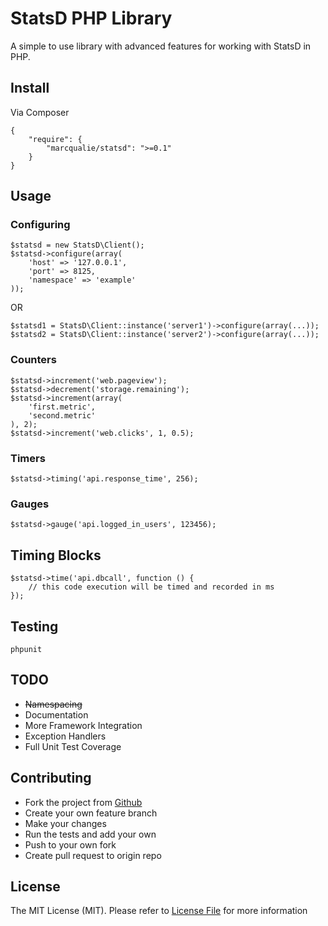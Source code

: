 # StatsD PHP Library

A simple to use library with advanced features for working with StatsD in PHP.


## Install

Via Composer

    {
        "require": {
            "marcqualie/statsd": ">=0.1"
        }
    }


## Usage

### Configuring

    $statsd = new StatsD\Client();
    $statsd->configure(array(
        'host' => '127.0.0.1',
        'port' => 8125,
        'namespace' => 'example'
    ));

OR

    $statsd1 = StatsD\Client::instance('server1')->configure(array(...));
    $statsd2 = StatsD\Client::instance('server2')->configure(array(...));


### Counters

    $statsd->increment('web.pageview');
    $statsd->decrement('storage.remaining');
    $statsd->increment(array(
        'first.metric',
        'second.metric'
    ), 2);
    $statsd->increment('web.clicks', 1, 0.5);


### Timers

    $statsd->timing('api.response_time', 256);


### Gauges

    $statsd->gauge('api.logged_in_users', 123456);


## Timing Blocks

    $statsd->time('api.dbcall', function () {
        // this code execution will be timed and recorded in ms
    });


## Testing

    phpunit


## TODO

- ~~Namespacing~~
- Documentation
- More Framework Integration
- Exception Handlers
- Full Unit Test Coverage


## Contributing

- Fork the project from [Github](https://github.com/marcqualie/php-statsd)
- Create your own feature branch
- Make your changes
- Run the tests and add your own
- Push to your own fork
- Create pull request to origin repo


## License

The MIT License (MIT). Please refer to [License File](https://github.com/marcqualie/php-statsd/blob/master/LICENSE) for more information
